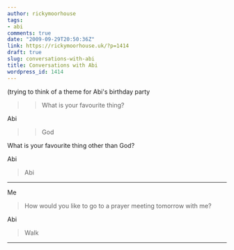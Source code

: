 ```yaml
---
author: rickymoorhouse
tags:
- abi
comments: true
date: "2009-09-29T20:50:36Z"
link: https://rickymoorhouse.uk/?p=1414
draft: true
slug: conversations-with-abi
title: Conversations with Abi
wordpress_id: 1414
---
```


(trying to think of a theme for Abi's birthday party 


<blockquote>

> 
> What is your favourite thing?
> 
> 
</blockquote>


Abi


<blockquote>

> 
> God
> 
> 
</blockquote>




What is your favourite thing other than God?


</blockquote>
 
 
Abi

 
 <blockquote>


Abi


</blockquote>
 
 

 
 * * *
 
 
Me

 
 <blockquote>


How would you like to go to a prayer meeting tomorrow with me?


</blockquote>
 
 
Abi

 
 <blockquote>


Walk


</blockquote>
 
 

 
 * * *
